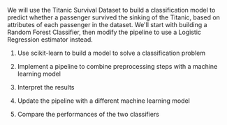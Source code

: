 We will use the Titanic Survival Dataset to build a classification model to predict whether a passenger survived the sinking of the Titanic, based on attributes of each passenger in the dataset.
We'll start with building a Random Forest Classifier, then modify the pipeline to use a Logistic Regression estimator instead.

1. Use scikit-learn to build a model to solve a classification problem

2. Implement a pipeline to combine preprocessing steps with a machine learning model

4. Interpret the results

6. Update the pipeline with a different machine learning model

8. Compare the performances of the two classifiers
